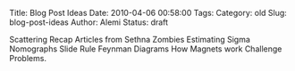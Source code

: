 Title: Blog Post Ideas
Date: 2010-04-06 00:58:00
Tags: 
Category: old
Slug: blog-post-ideas
Author: Alemi
Status: draft

Scattering Recap
Articles from Sethna
Zombies
Estimating Sigma
Nomographs
Slide Rule
Feynman Diagrams
How Magnets work
Challenge Problems.

